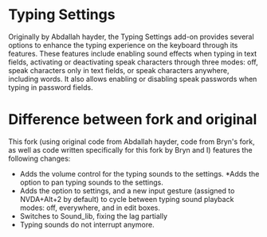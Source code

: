 # Typing Settings
Originally by Abdallah hayder, the Typing Settings add-on provides several options to enhance the typing experience on the keyboard through its features. These features include enabling sound effects when typing in text fields, activating or deactivating speak characters through three modes: off, speak characters only in text fields, or speak characters anywhere, including words. It also allows enabling or disabling speak passwords when typing in password fields.

# Difference between fork and original
This fork (using original code from Abdallah hayder, code from Bryn's fork, as well as code written specifically for this fork by Bryn and I) features the following changes:
* Adds the volume control for the typing sounds to the settings.
*Adds the option to pan typing sounds to the settings.
* Adds the option to settings, and a new input gesture (assigned to NVDA+Alt+2 by default) to cycle between typing sound playback modes: off, everywhere, and in edit boxes.
* Switches to Sound_lib, fixing the lag partially
* Typing sounds do not interrupt anymore.